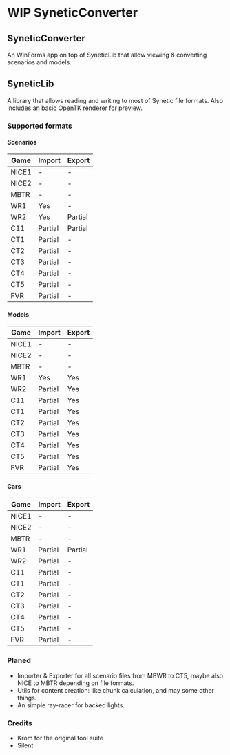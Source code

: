 # WIP SyneticConverter

## SyneticConverter
An WinForms app on top of SyneticLib that allow viewing & converting scenarios and models.

## SyneticLib
A library that allows reading and writing to most of Synetic file formats.
Also includes an basic OpenTK renderer for preview.

### Supported formats

#### Scenarios
| Game | Import | Export |
| --- | --- | --- |
| NICE1 | - | - |
| NICE2 | - | - |
| MBTR | - | - |
| WR1 | Yes | - |
| WR2 | Yes | Partial |
| C11 | Partial | Partial |
| CT1 | Partial | - |
| CT2 | Partial | - |
| CT3 | Partial | - |
| CT4 | Partial | - |
| CT5 | Partial | - |
| FVR | Partial | - |

#### Models
| Game | Import | Export |
| --- | --- | --- |
| NICE1 | - | - |
| NICE2 | - | - |
| MBTR | - | - |
| WR1 | Yes | Yes |
| WR2 | Partial | Yes |
| C11 | Partial | Yes |
| CT1 | Partial | Yes |
| CT2 | Partial | Yes |
| CT3 | Partial | Yes |
| CT4 | Partial | Yes |
| CT5 | Partial | Yes |
| FVR | Partial | Yes |

#### Cars
| Game | Import | Export |
| --- | --- | --- |
| NICE1 | - | - |
| NICE2 | - | - |
| MBTR | - | - |
| WR1 | Partial | Partial |
| WR2 | Partial | - |
| C11 | Partial | - |
| CT1 | Partial | - |
| CT2 | Partial | - |
| CT3 | Partial | - |
| CT4 | Partial | - |
| CT5 | Partial | - |
| FVR | Partial | - |

### Planed
- Importer & Exporter for all scenario files from MBWR to CT5, maybe also NICE to MBTR depending on file formats.
- Utils for content creation: like chunk calculation, and may some other things.
- An simple ray-racer for backed lights.

### Credits
- Krom for the original tool suite
- Silent 

